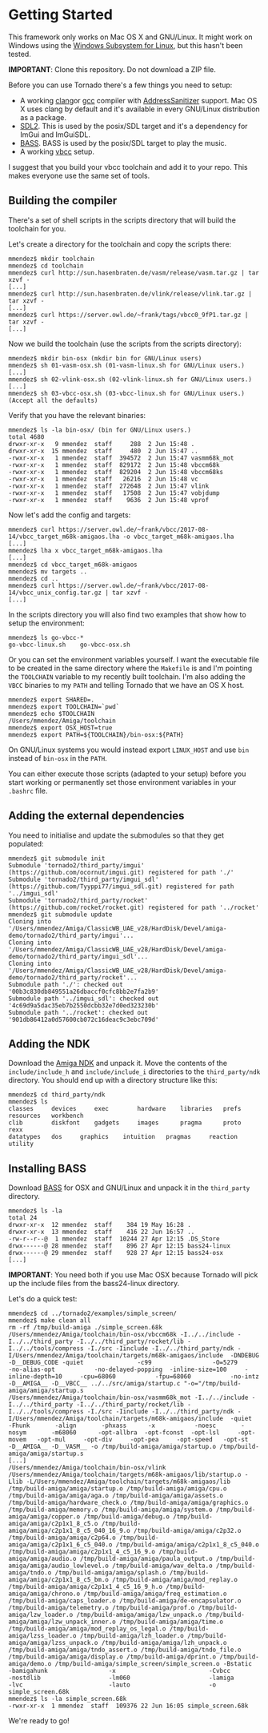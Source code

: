 Getting Started
============

This framework only works on Mac OS X and GNU/Linux. It might work on Windows using the [Windows Subsystem for Linux](https://en.wikipedia.org/wiki/Windows_Subsystem_for_Linux), but this hasn't been tested.

**IMPORTANT**: Clone this repository. Do not download a ZIP file.

Before you can use Tornado there's a few things you need to setup:

* A working [clang](https://clang.llvm.org/)or [gcc](https://gcc.gnu.org/) compiler with [AddressSanitizer](https://en.wikipedia.org/wiki/AddressSanitizer) support. Mac OS X uses clang by default and it's available in every GNU/Linux distribution as a package.
* [SDL2](https://www.libsdl.org/). This is used by the posix/SDL target and it's a dependency for ImGui and ImGuiSDL.
* [BASS](https://www.un4seen.com/). BASS is used by the posix/SDL target to play the music.
* A working [vbcc](http://sun.hasenbraten.de/vbcc/index.php?view=main) setup.

I suggest that you build your vbcc toolchain and add it to your repo. This makes everyone use the same set of tools.

Building the compiler
----------------------------

There's a set of shell scripts in the scripts directory that will build the toolchain for you. 

Let's create a directory for the toolchain and copy the scripts there:

```
mmendez$ mkdir toolchain
mmendez$ cd toolchain
mmendez$ curl http://sun.hasenbraten.de/vasm/release/vasm.tar.gz | tar xzvf -
[...]
mmendez$ curl http://sun.hasenbraten.de/vlink/release/vlink.tar.gz | tar xzvf -
[...]
mmendez$ curl https://server.owl.de/~frank/tags/vbcc0_9fP1.tar.gz | tar xzvf -
[...]
```

Now we build the toolchain (use the scripts from the scripts directory):

```
mmendez$ mkdir bin-osx (mkdir bin for GNU/Linux users)
mmendez$ sh 01-vasm-osx.sh (01-vasm-linux.sh for GNU/Linux users.)
[...]
mmendez$ sh 02-vlink-osx.sh (02-vlink-linux.sh for GNU/Linux users.)
[...]
mmendez$ sh 03-vbcc-osx.sh (03-vbcc-linux.sh for GNU/Linux users.)
(Accept all the defaults)
```

Verify that you have the relevant binaries:

```
mmendez$ ls -la bin-osx/ (bin for GNU/Linux users.)
total 4680
drwxr-xr-x   9 mmendez  staff     288  2 Jun 15:48 .
drwxr-xr-x  15 mmendez  staff     480  2 Jun 15:47 ..
-rwxr-xr-x   1 mmendez  staff  394572  2 Jun 15:47 vasmm68k_mot
-rwxr-xr-x   1 mmendez  staff  829172  2 Jun 15:48 vbccm68k
-rwxr-xr-x   1 mmendez  staff  829204  2 Jun 15:48 vbccm68ks
-rwxr-xr-x   1 mmendez  staff   26216  2 Jun 15:48 vc
-rwxr-xr-x   1 mmendez  staff  272648  2 Jun 15:47 vlink
-rwxr-xr-x   1 mmendez  staff   17508  2 Jun 15:47 vobjdump
-rwxr-xr-x   1 mmendez  staff    9636  2 Jun 15:48 vprof
```

Now let's add the config and targets:

```
mmendez$ curl https://server.owl.de/~frank/vbcc/2017-08-14/vbcc_target_m68k-amigaos.lha -o vbcc_target_m68k-amigaos.lha
[...]
mmendez$ lha x vbcc_target_m68k-amigaos.lha 
[...]
mmendez$ cd vbcc_target_m68k-amigaos
mmendez$ mv targets ..
mmendez$ cd ..
mmendez$ curl https://server.owl.de/~frank/vbcc/2017-08-14/vbcc_unix_config.tar.gz | tar xzvf - 
[...]
```

In the scripts directory you will also find two examples that show how to setup the environment: 

```
mmendez$ ls go-vbcc-*
go-vbcc-linux.sh	go-vbcc-osx.sh
```

Or you can set the environment variables yourself. I want the executable file to be created in the same directory where the ```Makefile``` is and I'm pointing the ```TOOLCHAIN``` variable to
my recently built toolchain. I'm also adding the ```VBCC``` binaries to my ```PATH``` and telling Tornado that we have an OS X host.


```
mmendez$ export SHARED=.
mmendez$ export TOOLCHAIN=`pwd`
mmendez$ echo $TOOLCHAIN
/Users/mmendez/Amiga/toolchain
mmendez$ export OSX_HOST=true
mmendez$ export PATH=${TOOLCHAIN}/bin-osx:${PATH}
```

On GNU/Linux systems you would instead export ```LINUX_HOST``` and use ```bin``` instead of ```bin-osx``` in the ```PATH```.


You can either execute those scripts (adapted to your setup) before you start working or permanently set those environment variables in your ```.bashrc``` file.

Adding the external dependencies
----------------------------------------------

You need to initialise and update the submodules so that they get populated:

```
mmendez$ git submodule init
Submodule 'tornado2/third_party/imgui' (https://github.com/ocornut/imgui.git) registered for path './'
Submodule 'tornado2/third_party/imgui_sdl' (https://github.com/Tyyppi77/imgui_sdl.git) registered for path '../imgui_sdl'
Submodule 'tornado2/third_party/rocket' (https://github.com/rocket/rocket.git) registered for path '../rocket'
mmendez$ git submodule update
Cloning into '/Users/mmendez/Amiga/ClassicWB_UAE_v28/HardDisk/Devel/amiga-demo/tornado2/third_party/imgui'...
Cloning into '/Users/mmendez/Amiga/ClassicWB_UAE_v28/HardDisk/Devel/amiga-demo/tornado2/third_party/imgui_sdl'...
Cloning into '/Users/mmendez/Amiga/ClassicWB_UAE_v28/HardDisk/Devel/amiga-demo/tornado2/third_party/rocket'...
Submodule path './': checked out '00b3c830db849551a26dbaccf0cfc8bb2e7fa2b9'
Submodule path '../imgui_sdl': checked out '4c69d9a5dac35eb7b2550dcbb32e7d0ed323230b'
Submodule path '../rocket': checked out '901db86412a0d57600cb072c16deac9c3ebc709d'
```

Adding the NDK
----------------------

Download the [Amiga NDK](http://www.haage-partner.de/download/AmigaOS/NDK39.lha) and unpack it. Move the contents of the ```include/include_h``` and  ```include/include_i``` directories to the ```third_party/ndk``` directory. You should end up with a directory structure like this:

```
mmendez$ cd third_party/ndk
mmendez$ ls
classes		devices		exec		hardware	libraries	prefs		resources	workbench
clib		diskfont	gadgets		images		pragma		proto		rexx
datatypes	dos		graphics	intuition	pragmas		reaction	utility
```

Installing BASS
---------------

Download [BASS](https://www.un4seen.com) for OSX and GNU/Linux and unpack it in the ```third_party``` directory.

```
mmendez$ ls -la
total 24
drwxr-xr-x  12 mmendez  staff    384 19 May 16:28 .
drwxr-xr-x  13 mmendez  staff    416 22 Jun 16:57 ..
-rw-r--r--@  1 mmendez  staff  10244 27 Apr 12:15 .DS_Store
drwx------@ 28 mmendez  staff    896 27 Apr 12:15 bass24-linux
drwx------@ 29 mmendez  staff    928 27 Apr 12:15 bass24-osx
[...]
```

**IMPORTANT**: You need both if you use Mac OSX because Tornado will pick up the include files from the bass24-linux directory.

Let's do a quick test:

```
mmendez$ cd ../tornado2/examples/simple_screen/
mmendez$ make clean all
rm -rf /tmp/build-amiga ./simple_screen.68k
/Users/mmendez/Amiga/toolchain/bin-osx/vbccm68k -I../../include -I../../third_party -I../../third_party/rocket/lib -I../../tools/compress -I./src -Iinclude -I../../third_party/ndk -I/Users/mmendez/Amiga/toolchain/targets/m68k-amigaos/include  -DNDEBUG -D__DEBUG_CODE -quiet               -c99                 -O=5279              -no-alias-opt           -no-delayed-popping  -inline-size=100     -inline-depth=10     -cpu=68060           -fpu=68060           -no-intz             -D__AMIGA__ -D__VBCC__ ../../src/amiga/startup.c "-o="/tmp/build-amiga/amiga/startup.s
/Users/mmendez/Amiga/toolchain/bin-osx/vasmm68k_mot -I../../include -I../../third_party -I../../third_party/rocket/lib -I../../tools/compress -I./src -Iinclude -I../../third_party/ndk -I/Users/mmendez/Amiga/toolchain/targets/m68k-amigaos/include  -quiet       -Fhunk       -align       -phxass      -x           -noesc       -nosym       -m68060      -opt-allbra  -opt-fconst  -opt-lsl     -opt-movem   -opt-mul     -opt-div     -opt-pea     -opt-speed   -opt-st      -D__AMIGA__ -D__VASM__ -o /tmp/build-amiga/amiga/startup.o /tmp/build-amiga/amiga/startup.s
[...]
/Users/mmendez/Amiga/toolchain/bin-osx/vlink /Users/mmendez/Amiga/toolchain/targets/m68k-amigaos/lib/startup.o -Llib -L/Users/mmendez/Amiga/toolchain/targets/m68k-amigaos/lib /tmp/build-amiga/amiga/startup.o /tmp/build-amiga/amiga/cpu.o /tmp/build-amiga/amiga/aga.o /tmp/build-amiga/amiga/assets.o /tmp/build-amiga/hardware_check.o /tmp/build-amiga/amiga/graphics.o /tmp/build-amiga/memory.o /tmp/build-amiga/amiga/system.o /tmp/build-amiga/amiga/copper.o /tmp/build-amiga/debug.o /tmp/build-amiga/amiga/c2p1x1_8_c5.o /tmp/build-amiga/amiga/c2p1x1_8_c5_040_16_9.o /tmp/build-amiga/amiga/c2p32.o /tmp/build-amiga/amiga/c2p64.o /tmp/build-amiga/amiga/c2p1x1_6_c5_040.o /tmp/build-amiga/amiga/c2p1x1_8_c5_040.o /tmp/build-amiga/amiga/c2p1x1_4_c5_16_9.o /tmp/build-amiga/amiga/audio.o /tmp/build-amiga/amiga/paula_output.o /tmp/build-amiga/amiga/audio_lowlevel.o /tmp/build-amiga/wav_delta.o /tmp/build-amiga/tndo.o /tmp/build-amiga/amiga/splash.o /tmp/build-amiga/amiga/c2p1x1_8_c5_bm.o /tmp/build-amiga/amiga/mod_replay.o /tmp/build-amiga/amiga/c2p1x1_4_c5_16_9_h.o /tmp/build-amiga/amiga/chrono.o /tmp/build-amiga/amiga/freq_estimation.o /tmp/build-amiga/caps_loader.o /tmp/build-amiga/de-encapsulator.o /tmp/build-amiga/telemetry.o /tmp/build-amiga/prof.o /tmp/build-amiga/lzw_loader.o /tmp/build-amiga/amiga/lzw_unpack.o /tmp/build-amiga/amiga/lzw_unpack_inner.o /tmp/build-amiga/amiga/time.o /tmp/build-amiga/amiga/mod_replay_os_legal.o /tmp/build-amiga/lzss_loader.o /tmp/build-amiga/lzh_loader.o /tmp/build-amiga/amiga/lzss_unpack.o /tmp/build-amiga/amiga/lzh_unpack.o /tmp/build-amiga/amiga/tndo_assert.o /tmp/build-amiga/tndo_file.o /tmp/build-amiga/amiga/display.o /tmp/build-amiga/dprint.o /tmp/build-amiga/demo.o /tmp/build-amiga/simple_screen/simple_screen.o -Bstatic                    -bamigahunk                 -x                          -Cvbcc                      -nostdlib                   -lm060                      -lamiga                     -lvc                        -lauto                      -o simple_screen.68k
mmendez$ ls -la simple_screen.68k 
-rwxr-xr-x  1 mmendez  staff  109376 22 Jun 16:05 simple_screen.68k
```

We're ready to go!